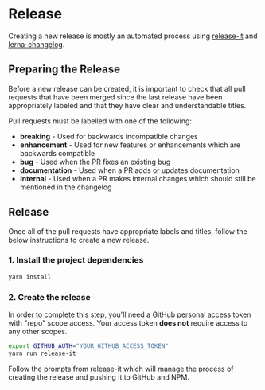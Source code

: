 Release
================================================================

Creating a new release is mostly an automated process using 
[release-it](https://github.com/release-it/release-it/) and 
[lerna-changelog](https://github.com/lerna/lerna-changelog/).


Preparing the Release
----------------------------------------------------------------

Before a new release can be created, it is important to check that all pull 
requests that have been merged since the last release have been appropriately 
labeled and that they have clear and understandable titles.

Pull requests must be labelled with one of the following:

- **breaking** - Used for backwards incompatible changes
- **enhancement** - Used for new features or enhancements which are backwards compatible
- **bug** - Used when the PR fixes an existing bug
- **documentation** - Used when a PR adds or updates documentation
- **internal** - Used when a PR makes internal changes which should still be mentioned in the changelog


Release
----------------------------------------------------------------

Once all of the pull requests have appropriate labels and titles, follow the
below instructions to create a new release.

### 1. Install the project dependencies

```bash
yarn install
```

### 2. Create the release

In order to complete this step, you'll need a GitHub personal access token with 
"repo" scope access. Your access token **does not** require access to any other 
scopes.

```bash
export GITHUB_AUTH="YOUR_GITHUB_ACCESS_TOKEN"
yarn run release-it
```

Follow the prompts from [release-it](https://github.com/release-it/release-it/) 
which will manage the process of creating the release and pushing it to GitHub 
and NPM.